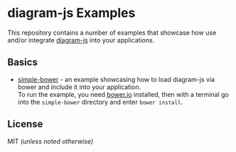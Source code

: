 # diagram-js Examples

This repository contains a number of examples that showcase how use and/or integrate [diagram-js](https://github.com/bpmn-io/diagram-js) into your applications.


## Basics

* [simple-bower](https://github.com/bpmn-io/diagram-js-examples/tree/master/simple-bower) - an example showcasing how to load diagram-js via bower and include it into your application.   
  To run the example, you need [bower.io](http://bower.io) installed, then with a terminal go into the `simple-bower` directory and enter `bower install`.
  


## License

MIT _(unless noted otherwise)_